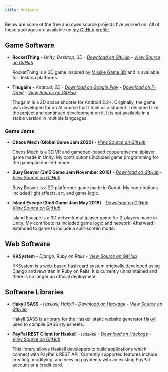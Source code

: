 ```yaml
---
title: Projects
---
```


Below are some of the free and open source projects I've worked on. All of these
packages are available on [my GitHub profile](https://github.com/meoblast001/).

## Game Software

- **RocketThing** - *Unity, Desktop, 3D - [Download on GitHub](https://github.com/meoblast001/RocketThing/releases) - [View Source on GitHub](https://github.com/meoblast001/RocketThing)*

  RocketThing is a 3D game inspired by
  [Missile Game 3D](https://www.albinoblacksheep.com/games/missilegame3d) and is
  available for desktop platforms.

- **Thugaim** - *Android, 2D - [Download on Google Play](https://play.google.com/store/apps/details?id=info.meoblast001.thugaim) - [Download on F-Droid](https://f-droid.org/repository/browse/?fdfilter=thugaim&fdid=info.meoblast001.thugaim) - [View Source on GitHub](https://github.com/meoblast001/thugaim)*

  Thugaim is a 2D space shooter for Android 2.2+. Originally, the game was
  developed for an AI course that I took as a student. I decided I like the
  project and continued development on it. It is not available in a stable
  version in multiple languages.

### Game Jams

- **Chaos Mech (Global Game Jam 2020)** - *[View Source on GitHub](https://github.com/meoblast001/GlobalGameJam2020Leipzig)*

  Chaos Mech is a 3D VR and gamepad-based cooperative multiplayer game made in
  Unity. My contributions included game programming for the gamepad non-VR mode.

- **Busy Beaver (3m5 Game Jam November 2019)** - *[Download on GitHub](https://github.com/meoblast001/3m5GameJamNovember2019/releases) - [View Source on GitHub](https://github.com/meoblast001/3m5GameJamNovember2019)*

  Busy Beaver is a 2D platformer game made in Godot. My contributions included
  light effects, art, and game logic.

- **Island Escape (3m5 Game Jam May 2019)** - *[Download on GitHub](https://github.com/Rittergit/GameJamMay2019/releases) - [View Source on GitHub](https://github.com/Rittergit/GameJamMay2019)*

  Island Escape is a 3D network multiplayer game for 2-players made in Unity.
  My contributoins included game logic and network. Afterward I extended to game
  to include a split-screen mode.

## Web Software

- **KKSystem** - *Django, Ruby on Rails - [View Source on GitHub](https://github.com/meoblast001/kksystem)*

  KKSystem is a web-based flash card system originally developed using Django and
  rewritten in Ruby on Rails. It is currently unmaintained and there is no longer
  an official deployment

## Software Libraries

- **Hakyll SASS** - *Haskell, Hakyll - [Download on Hackage](https://hackage.haskell.org/package/hakyll-sass) - [View Source on GitHub](https://github.com/meoblast001/hakyll-sass)*

  Hakyll SASS is a library for the Haskell static website generator
  [Hakyll](http://jaspervdj.be/hakyll/) used to compile SASS stylesheets.

- **PayPal REST Client for Haskell** - *Haskell - [Download on Hackage](https://hackage.haskell.org/package/paypal-rest-client) - [View Source on GitHub](https://github.com/meoblast001/paypal-rest-client)*

  This library allows Haskell developers to build applications which connect with
  PayPal's REST API. Currently supported features include creating, modifying, and
  viewing payments with an existing PayPal account or a credit card.
